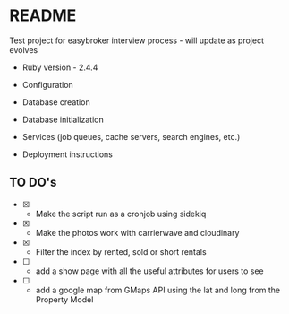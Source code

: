 # README

Test project for easybroker interview process - will update as project evolves

* Ruby version - 2.4.4
  
* Configuration

* Database creation

* Database initialization

* Services (job queues, cache servers, search engines, etc.)

* Deployment instructions

## TO DO's 

* [X] - Make the script run as a cronjob using sidekiq
* [X] - Make the photos work with carrierwave and cloudinary
* [X] - Filter the index by rented, sold or short rentals
* [ ] - add a show page with all the useful attributes for users to see
* [ ] - add a google map from GMaps API using the lat and long from the Property Model